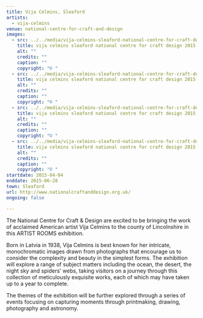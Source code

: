 ```yaml
---
title: Vija Celmins, Sleaford
artists:
  - vija-celmins
venue: national-centre-for-craft-and-design
images:
  - src: ../../media/vija-celmins-sleaford-national-centre-for-craft-design-2015-04-04-0.webp
    title: vija celmins sleaford national centre for craft design 2015 04 04 0
    alt: ""
    credits: ""
    caption: ""
    copyright: "© "
  - src: ../../media/vija-celmins-sleaford-national-centre-for-craft-design-2015-04-04-1.webp
    title: vija celmins sleaford national centre for craft design 2015 04 04 1
    alt: ""
    credits: ""
    caption: ""
    copyright: "© "
  - src: ../../media/vija-celmins-sleaford-national-centre-for-craft-design-2015-04-04-2.webp
    title: vija celmins sleaford national centre for craft design 2015 04 04 2
    alt: ""
    credits: ""
    caption: ""
    copyright: "© "
  - src: ../../media/vija-celmins-sleaford-national-centre-for-craft-design-2015-04-04-3.webp
    title: vija celmins sleaford national centre for craft design 2015 04 04 3
    alt: ""
    credits: ""
    caption: ""
    copyright: "© "
startdate: 2015-04-04
enddate: 2015-06-28
town: Sleaford
url: http://www.nationalcraftanddesign.org.uk/
ongoing: false

---
```


The National Centre for Craft & Design are excited to be bringing the work of acclaimed American artist Vija Celmins to the county of Lincolnshire in this ARTIST ROOMS exhibition.

Born in Latvia in 1938, Vija Celmins is best known for her intricate, monochromatic images drawn from photographs that encourage us to consider the complexity and beauty in the simplest forms. The exhibition will explore a range of subject matters including the ocean, the desert, the night sky and spiders’ webs, taking visitors on a journey through this collection of meticulously exquisite works, each of which may have taken up to a year to complete.

The themes of the exhibition will be further explored through a series of events focusing on capturing moments through printmaking, drawing, photography and astronomy.